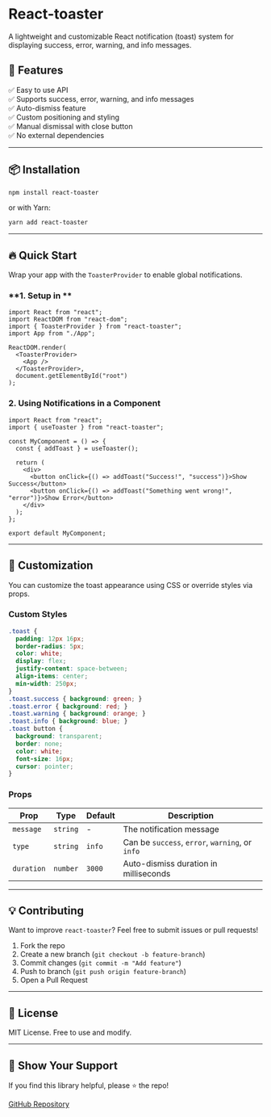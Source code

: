 # React-toaster

A lightweight and customizable React notification (toast) system for displaying success, error, warning, and info messages.



## 🚀 Features

✅ Easy to use API\
✅ Supports success, error, warning, and info messages\
✅ Auto-dismiss feature\
✅ Custom positioning and styling\
✅ Manual dismissal with close button\
✅ No external dependencies

---

## 📦 Installation

```sh
npm install react-toaster
```

or with Yarn:

```sh
yarn add react-toaster
```

---

## 🔥 Quick Start

Wrap your app with the `ToasterProvider` to enable global notifications.

### **1. Setup in **

```tsx
import React from "react";
import ReactDOM from "react-dom";
import { ToasterProvider } from "react-toaster";
import App from "./App";

ReactDOM.render(
  <ToasterProvider>
    <App />
  </ToasterProvider>,
  document.getElementById("root")
);
```

### **2. Using Notifications in a Component**

```tsx
import React from "react";
import { useToaster } from "react-toaster";

const MyComponent = () => {
  const { addToast } = useToaster();

  return (
    <div>
      <button onClick={() => addToast("Success!", "success")}>Show Success</button>
      <button onClick={() => addToast("Something went wrong!", "error")}>Show Error</button>
    </div>
  );
};

export default MyComponent;
```

---

## 🎨 Customization

You can customize the toast appearance using CSS or override styles via props.

### **Custom Styles**

```css
.toast {
  padding: 12px 16px;
  border-radius: 5px;
  color: white;
  display: flex;
  justify-content: space-between;
  align-items: center;
  min-width: 250px;
}
.toast.success { background: green; }
.toast.error { background: red; }
.toast.warning { background: orange; }
.toast.info { background: blue; }
.toast button {
  background: transparent;
  border: none;
  color: white;
  font-size: 16px;
  cursor: pointer;
}
```

### **Props**

| Prop       | Type     | Default     | Description                                     |
| ---------- | -------- | ----------- | ----------------------------------------------- |
| `message`  | `string` | -           | The notification message                        |
| `type`     | `string` | `info`      | Can be `success`, `error`, `warning`, or `info` |
| `duration` | `number` | `3000`      | Auto-dismiss duration in milliseconds           |

---

## 💡 Contributing

Want to improve `react-toaster`? Feel free to submit issues or pull requests!

1. Fork the repo
2. Create a new branch (`git checkout -b feature-branch`)
3. Commit changes (`git commit -m "Add feature"`)
4. Push to branch (`git push origin feature-branch`)
5. Open a Pull Request

---

## 📜 License

MIT License. Free to use and modify.

---

## 🌟 Show Your Support

If you find this library helpful, please ⭐ the repo!

[GitHub Repository](https://github.com/yourusername/react-toaster)
